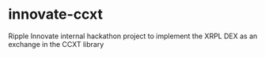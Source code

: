# innovate-ccxt
Ripple Innovate internal hackathon project to implement the XRPL DEX as an exchange in the CCXT library
